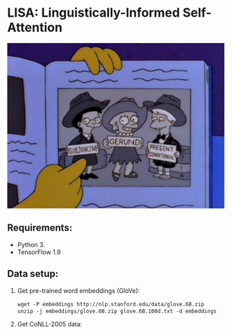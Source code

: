 # LISA: Linguistically-Informed Self-Attention

![](./lisa.jpg)

Requirements:
----
- Python 3.
- TensorFlow 1.9

Data setup:
----
1. Get pre-trained word embeddings (GloVe):
    ```
    wget -P embeddings http://nlp.stanford.edu/data/glove.6B.zip
    unzip -j embeddings/glove.6B.zip glove.6B.100d.txt -d embeddings
    ```
2. Get CoNLL-2005 data:
